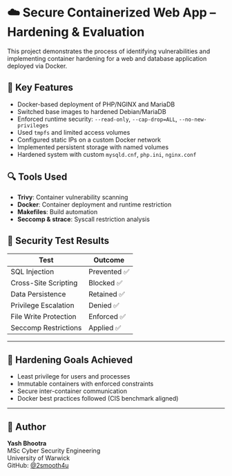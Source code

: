 # ☁️ Secure Containerized Web App – Hardening & Evaluation

This project demonstrates the process of identifying vulnerabilities and implementing container hardening for a web and database application deployed via Docker.


## 🔧 Key Features

- Docker-based deployment of PHP/NGINX and MariaDB
- Switched base images to hardened Debian/MariaDB
- Enforced runtime security: `--read-only`, `--cap-drop=ALL`, `--no-new-privileges`
- Used `tmpfs` and limited access volumes
- Configured static IPs on a custom Docker network
- Implemented persistent storage with named volumes
- Hardened system with custom `mysqld.cnf`, `php.ini`, `nginx.conf`

## 🔍 Tools Used

- **Trivy**: Container vulnerability scanning
- **Docker**: Container deployment and runtime restriction
- **Makefiles**: Build automation
- **Seccomp & strace**: Syscall restriction analysis

## 🧪 Security Test Results

| Test                     | Outcome        |
|--------------------------|----------------|
| SQL Injection            | Prevented ✅     |
| Cross-Site Scripting     | Blocked ✅       |
| Data Persistence         | Retained ✅      |
| Privilege Escalation     | Denied ✅        |
| File Write Protection    | Enforced ✅      |
| Seccomp Restrictions     | Applied ✅       |

---

## 🔐 Hardening Goals Achieved

- Least privilege for users and processes
- Immutable containers with enforced constraints
- Secure inter-container communication
- Docker best practices followed (CIS benchmark aligned)

---

## 🧠 Author

**Yash Bhootra**  
MSc Cyber Security Engineering  
University of Warwick  
GitHub: [@2smooth4u](https://github.com/2smooth4u)


